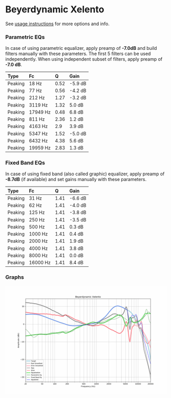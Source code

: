 # Beyerdynamic Xelento
See [usage instructions](https://github.com/jaakkopasanen/AutoEq#usage) for more options and info.

### Parametric EQs
In case of using parametric equalizer, apply preamp of **-7.0dB** and build filters manually
with these parameters. The first 5 filters can be used independently.
When using independent subset of filters, apply preamp of **-7.0 dB**.

| Type    | Fc       |    Q | Gain    |
|:--------|:---------|:-----|:--------|
| Peaking | 18 Hz    | 0.52 | -5.9 dB |
| Peaking | 77 Hz    | 0.56 | -4.2 dB |
| Peaking | 212 Hz   | 1.27 | -3.2 dB |
| Peaking | 3119 Hz  | 1.32 | 5.0 dB  |
| Peaking | 17949 Hz | 0.48 | 6.8 dB  |
| Peaking | 811 Hz   | 2.36 | 1.2 dB  |
| Peaking | 4163 Hz  | 2.9  | 3.9 dB  |
| Peaking | 5347 Hz  | 1.52 | -5.0 dB |
| Peaking | 6432 Hz  | 4.38 | 5.6 dB  |
| Peaking | 19959 Hz | 2.83 | 1.3 dB  |

### Fixed Band EQs
In case of using fixed band (also called graphic) equalizer, apply preamp of **-8.7dB**
(if available) and set gains manually with these parameters.

| Type    | Fc       |    Q | Gain    |
|:--------|:---------|:-----|:--------|
| Peaking | 31 Hz    | 1.41 | -6.6 dB |
| Peaking | 62 Hz    | 1.41 | -4.0 dB |
| Peaking | 125 Hz   | 1.41 | -3.8 dB |
| Peaking | 250 Hz   | 1.41 | -3.5 dB |
| Peaking | 500 Hz   | 1.41 | 0.3 dB  |
| Peaking | 1000 Hz  | 1.41 | 0.4 dB  |
| Peaking | 2000 Hz  | 1.41 | 1.9 dB  |
| Peaking | 4000 Hz  | 1.41 | 3.8 dB  |
| Peaking | 8000 Hz  | 1.41 | 0.0 dB  |
| Peaking | 16000 Hz | 1.41 | 8.4 dB  |

### Graphs
![](./Beyerdynamic%20Xelento.png)